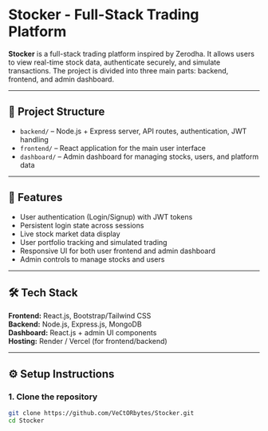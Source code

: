 # Stocker - Full-Stack Trading Platform

**Stocker** is a full-stack trading platform inspired by Zerodha. It allows users to view real-time stock data, authenticate securely, and simulate transactions. The project is divided into three main parts: backend, frontend, and admin dashboard.

---

## 📂 Project Structure

- `backend/` – Node.js + Express server, API routes, authentication, JWT handling
- `frontend/` – React application for the main user interface
- `dashboard/` – Admin dashboard for managing stocks, users, and platform data

---

## 🚀 Features

- User authentication (Login/Signup) with JWT tokens
- Persistent login state across sessions
- Live stock market data display
- User portfolio tracking and simulated trading
- Responsive UI for both user frontend and admin dashboard
- Admin controls to manage stocks and users

---

## 🛠 Tech Stack

**Frontend:** React.js, Bootstrap/Tailwind CSS  
**Backend:** Node.js, Express.js, MongoDB  
**Dashboard:** React.js + admin UI components  
**Hosting:** Render / Vercel (for frontend/backend)

---

## ⚙️ Setup Instructions

### 1. Clone the repository
```bash
git clone https://github.com/VeCtORbytes/Stocker.git
cd Stocker
